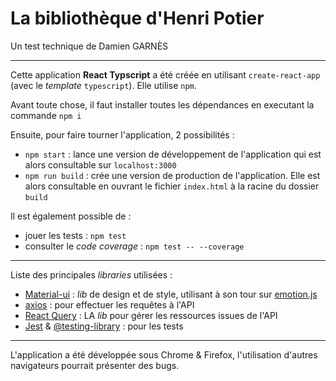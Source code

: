 # La bibliothèque d'Henri Potier
Un test technique de Damien GARNÈS

---

Cette application **React Typscript** a été créée en utilisant `create-react-app` (avec le _template_ `typescript`). Elle utilise `npm`.

Avant toute chose, il faut installer toutes les dépendances en executant la commande `npm i`

Ensuite, pour faire tourner l'application, 2 possibilités :
- `npm start` : lance une version de développement de l'application qui est alors consultable sur `localhost:3000`
- `npm run build` : crée une version de production de l'application. Elle est alors consultable en ouvrant le fichier `index.html` à la racine du dossier `build`

Il est également possible de :
- jouer les tests : `npm test`
- consulter le _code coverage_ : `npm test -- --coverage`

---

Liste des principales _libraries_ utilisées :
- [Material-ui](https://mui.com/) : _lib_ de design et de style, utilisant à son tour sur [emotion.js](https://emotion.sh/)
- [axios](https://axios-http.com/) : pour effectuer les requêtes à l'API
- [React Query](https://react-query.tanstack.com/) : LA _lib_ pour gérer les ressources issues de l'API
- [Jest](https://jestjs.io/) & [@testing-library](https://testing-library.com/) : pour les tests

---

L'application a été développée sous Chrome & Firefox, l'utilisation d'autres navigateurs pourrait présenter des bugs.
